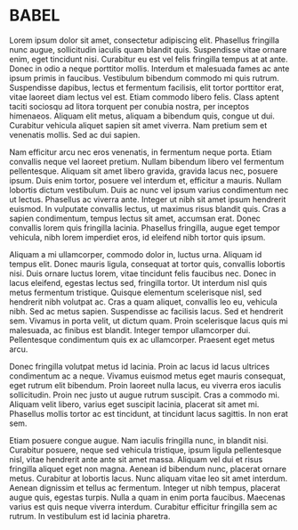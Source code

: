 # BABEL
Lorem ipsum dolor sit amet, consectetur adipiscing elit. Phasellus fringilla nunc augue, sollicitudin iaculis quam blandit quis. Suspendisse vitae ornare enim, eget tincidunt nisi. Curabitur eu est vel felis fringilla tempus at at ante. Donec in odio a neque porttitor mollis. Interdum et malesuada fames ac ante ipsum primis in faucibus. Vestibulum bibendum commodo mi quis rutrum. Suspendisse dapibus, lectus et fermentum facilisis, elit tortor porttitor erat, vitae laoreet diam lectus vel est. Etiam commodo libero felis. Class aptent taciti sociosqu ad litora torquent per conubia nostra, per inceptos himenaeos. Aliquam elit metus, aliquam a bibendum quis, congue ut dui. Curabitur vehicula aliquet sapien sit amet viverra. Nam pretium sem et venenatis mollis. Sed ac dui sapien.

Nam efficitur arcu nec eros venenatis, in fermentum neque porta. Etiam convallis neque vel laoreet pretium. Nullam bibendum libero vel fermentum pellentesque. Aliquam sit amet libero gravida, gravida lacus nec, posuere ipsum. Duis enim tortor, posuere vel interdum et, efficitur a mauris. Nullam lobortis dictum vestibulum. Duis ac nunc vel ipsum varius condimentum nec ut lectus. Phasellus ac viverra ante. Integer ut nibh sit amet ipsum hendrerit euismod. In vulputate convallis lectus, ut maximus risus blandit quis. Cras a sapien condimentum, tempus lectus sit amet, accumsan erat. Donec convallis lorem quis fringilla lacinia. Phasellus fringilla, augue eget tempor vehicula, nibh lorem imperdiet eros, id eleifend nibh tortor quis ipsum.

Aliquam a mi ullamcorper, commodo dolor in, luctus urna. Aliquam id tempus elit. Donec mauris ligula, consequat at tortor quis, convallis lobortis nisi. Duis ornare luctus lorem, vitae tincidunt felis faucibus nec. Donec in lacus eleifend, egestas lectus sed, fringilla tortor. Ut interdum nisl quis metus fermentum tristique. Quisque elementum scelerisque nisl, sed hendrerit nibh volutpat ac. Cras a quam aliquet, convallis leo eu, vehicula nibh. Sed ac metus sapien. Suspendisse ac facilisis lacus. Sed et hendrerit sem. Vivamus in porta velit, ut dictum quam. Proin scelerisque lacus quis mi malesuada, ac finibus est blandit. Integer tempor ullamcorper dui. Pellentesque condimentum quis ex ac ullamcorper. Praesent eget metus arcu.

Donec fringilla volutpat metus id lacinia. Proin ac lacus id lacus ultrices condimentum ac a neque. Vivamus euismod metus eget mauris consequat, eget rutrum elit bibendum. Proin laoreet nulla lacus, eu viverra eros iaculis sollicitudin. Proin nec justo ut augue rutrum suscipit. Cras a commodo mi. Aliquam velit libero, varius eget suscipit lacinia, placerat sit amet mi. Phasellus mollis tortor ac est tincidunt, at tincidunt lacus sagittis. In non erat sem.

Etiam posuere congue augue. Nam iaculis fringilla nunc, in blandit nisi. Curabitur posuere, neque sed vehicula tristique, ipsum ligula pellentesque nisl, vitae hendrerit ante ante sit amet massa. Aliquam vel dui et risus fringilla aliquet eget non magna. Aenean id bibendum nunc, placerat ornare metus. Curabitur at lobortis lacus. Nunc aliquam vitae leo sit amet interdum. Aenean dignissim et tellus ac fermentum. Integer ut nibh tempus, placerat augue quis, egestas turpis. Nulla a quam in enim porta faucibus. Maecenas varius est quis neque viverra interdum. Curabitur efficitur fringilla sem ac rutrum. In vestibulum est id lacinia pharetra.